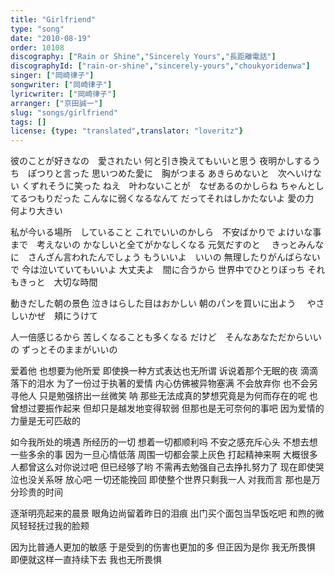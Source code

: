 ```yaml
---
title: "Girlfriend"
type: "song"
date: "2010-08-19"
order: 10108
discography: ["Rain or Shine","Sincerely Yours","長距離電話"]
discographyId: ["rain-or-shine","sincerely-yours","choukyoridenwa"]
singer: ["岡崎律子"]
songwriter: ["岡崎律子"]
lyricwriter: ["岡崎律子"]
arranger: ["京田誠一"]
slug: "songs/girlfriend"
tags: []
license: {type: "translated",translator: "loveritz"}
---
```


彼のことが好きなの　愛されたい 
何と引き換えてもいいと思う 
夜明かしするうち　ぽつりと言った 
思いつめた愛に　胸がつまる 
あきらめないと　次へいけない 
くずれそうに笑った 
ねえ　叶わないことが　なぜあるのかしらね 
ちゃんとしてるつもりだった 
こんなに弱くなるなんて 
だってそれはしかたないよ 
愛の力　何より大きい 

私が今いる場所　していること 
これでいいのかしら　不安ばかりで 
よけいな事まで　考えないの 
かなしいと全てがかなしくなる 
元気だすのと　 
きっとみんなに　さんざん言われたんでしょう 
もういいよ　いいの 
無理したりがんばらないで 
今は泣いていてもいいよ 
大丈夫よ　間に合うから 
世界中でひとりぼっち 
それもきっと　大切な時間 

動きだした朝の景色 
泣きはらした目はおかしい 
朝のパンを買いに出よう　 
やさしいかぜ　頬にうけて 

人一倍感じるから 
苦しくなることも多くなる 
だけど　そんなあなただからいいの
ずっとそのままがいいの

爱着他 也想要为他所爱 
即使换一种方式表达也无所谓 
诉说着那个无眠的夜 滴滴落下的泪水 
为了一份过于执著的爱情 内心仿佛被异物塞满 
不会放弃你 也不会另寻他人 
只是勉强挤出一丝微笑 
呐 那些无法成真的梦想究竟是为何而存在的呢 
也曾想过要振作起来 
但却只是越发地变得软弱 
但那也是无可奈何的事吧 
因为爱情的力量是无可匹敌的 

如今我所处的境遇 所经历的一切 
想着一切都顺利吗 不安之感充斥心头 
不想去想一些多余的事 
因为一旦心情低落 周围一切都会蒙上灰色 
打起精神来啊 
大概很多人都曾这么对你说过吧 
但已经够了哟 
不需再去勉强自己去挣扎努力了 
现在即使哭泣也没关系呀 
放心吧 一切还能挽回 
即使整个世界只剩我一人 
对我而言 那也是万分珍贵的时间 

逐渐明亮起来的晨景 
眼角边尚留着昨日的泪痕 
出门买个面包当早饭吃吧 
和煦的微风轻轻抚过我的脸颊 

因为比普通人更加的敏感 
于是受到的伤害也更加的多 
但正因为是你 我无所畏惧 
即便就这样一直持续下去 我也无所畏惧
